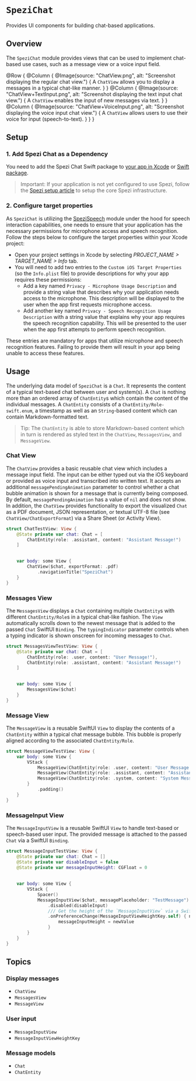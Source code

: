 # ``SpeziChat``

<!--
                  
This source file is part of the Stanford Spezi open-source project

SPDX-FileCopyrightText: 2023 Stanford University and the project authors (see CONTRIBUTORS.md)

SPDX-License-Identifier: MIT
             
-->

Provides UI components for building chat-based applications.

## Overview

The ``SpeziChat`` module provides views that can be used to implement chat-based use cases, such as a message view or a voice input field.

@Row {
    @Column {
        @Image(source: "ChatView.png", alt: "Screenshot displaying the regular chat view.") { 
            A ``ChatView`` allows you to display a messages in a typical chat-like manner. 
        } 
    } 
    @Column { 
        @Image(source: "ChatView+TextInput.png", alt: "Screenshot displaying the text input chat view.") { 
            A ``ChatView`` enables the input of new messages via text. 
        } 
    } 
    @Column { 
        @Image(source: "ChatView+VoiceInput.png", alt: "Screenshot displaying the voice input chat view.") { 
            A ``ChatView`` allows users to use their voice for input (speech-to-text). 
        } 
    } 
}

## Setup

### 1. Add Spezi Chat as a Dependency

You need to add the Spezi Chat Swift package to
[your app in Xcode](https://developer.apple.com/documentation/xcode/adding-package-dependencies-to-your-app#) or
[Swift package](https://developer.apple.com/documentation/xcode/creating-a-standalone-swift-package-with-xcode#Add-a-dependency-on-another-Swift-package).

> Important: If your application is not yet configured to use Spezi, follow the [Spezi setup article](https://swiftpackageindex.com/stanfordspezi/spezi/documentation/spezi/initial-setup) to setup the core Spezi infrastructure.

### 2. Configure target properties

As ``SpeziChat`` is utilizing the [SpeziSpeech](https://github.com/StanfordSpezi/SpeziSpeech) module under the hood for speech interaction capabilities, one needs to ensure that your application has the necessary permissions for microphone access and speech recognition. Follow the steps below to configure the target properties within your Xcode project:

- Open your project settings in Xcode by selecting *PROJECT_NAME > TARGET_NAME > Info* tab.
- You will need to add two entries to the `Custom iOS Target Properties` (so the `Info.plist` file) to provide descriptions for why your app requires these permissions:
   - Add a key named `Privacy - Microphone Usage Description` and provide a string value that describes why your application needs access to the microphone. This description will be displayed to the user when the app first requests microphone access.
   - Add another key named `Privacy - Speech Recognition Usage Description` with a string value that explains why your app requires the speech recognition capability. This will be presented to the user when the app first attempts to perform speech recognition.

These entries are mandatory for apps that utilize microphone and speech recognition features. Failing to provide them will result in your app being unable to access these features. 

## Usage

The underlying data model of ``SpeziChat`` is a ``Chat``. It represents the content of a typical text-based chat between user and system(s). A ``Chat`` is nothing more than an ordered array of ``ChatEntity``s which contain the content of the individual messages.
A ``ChatEntity`` consists of a ``ChatEntity/Role-swift.enum``, a timestamp as well as an `String`-based content which can contain Markdown-formatted text.

> Tip: The ``ChatEntity`` is able to store Markdown-based content which in turn is rendered as styled text in the ``ChatView``, ``MessagesView``, and ``MessageView``.

### Chat View

The ``ChatView`` provides a basic reusable chat view which includes a message input field. The input can be either typed out via the iOS keyboard or provided as voice input and transcribed into written text. It accepts an additional `messagePendingAnimation` parameter to control whether a chat bubble animation is shown for a message that is currently being composed. By default, `messagePendingAnimation` has a value of `nil` and does not show.
In addition, the ``ChatView`` provides functionality to export the visualized ``Chat`` as a PDF document, JSON representation, or textual UTF-8 file (see ``ChatView/ChatExportFormat``) via a Share Sheet (or Activity View).

```swift
struct ChatTestView: View {
    @State private var chat: Chat = [
        ChatEntity(role: .assistant, content: "Assistant Message!")
    ]

    
    var body: some View {
        ChatView($chat, exportFormat: .pdf)
            .navigationTitle("SpeziChat")
    }
}
```

### Messages View

The ``MessagesView`` displays a ``Chat`` containing multiple ``ChatEntity``s with different ``ChatEntity/Role``s in a typical chat-like fashion.
The `View` automatically scrolls down to the newest message that is added to the passed ``Chat`` SwiftUI `Binding`.
The `typingIndicator` parameter controls when a typing indicator is shown onscreen for incoming messages to `Chat`.

```swift
struct MessagesViewTestView: View {
    @State private var chat: Chat = [
        ChatEntity(role: .user, content: "User Message!"),
        ChatEntity(role: .assistant, content: "Assistant Message!")
    ]

    
    var body: some View {
        MessagesView($chat)
    }
}
```

### Message View

The ``MessageView`` is a reusable SwiftUI `View` to display the contents of a ``ChatEntity`` within a typical chat message bubble. This bubble is properly aligned according to the associated ``ChatEntity/Role``.

```swift
struct MessageViewTestView: View {
    var body: some View {
        VStack {
            MessageView(ChatEntity(role: .user, content: "User Message!"))
            MessageView(ChatEntity(role: .assistant, content: "Assistant Message!"))
            MessageView(ChatEntity(role: .system, content: "System Message (hidden)!"))
        }
            .padding()
    }
}
```

### MessageInput View

The ``MessageInputView`` is a reusable SwiftUI `View` to handle text-based or speech-based user input. The provided message is attached to the passed ``Chat`` via a SwiftUI `Binding`.

```swift
struct MessageInputTestView: View {
    @State private var chat: Chat = []
    @State private var disableInput = false
    @State private var messageInputHeight: CGFloat = 0
    
    
    var body: some View {
        VStack {
            Spacer()
            MessageInputView($chat, messagePlaceholder: "TestMessage")
                .disabled(disableInput)
                /// Get the height of the `MessageInputView` via a SwiftUI `PreferenceKey`
                .onPreferenceChange(MessageInputViewHeightKey.self) { newValue in
                    messageInputHeight = newValue
                }
        }
    }
}
```

## Topics

### Display messages

- ``ChatView``
- ``MessagesView``
- ``MessageView``

### User input

- ``MessageInputView``
- ``MessageInputViewHeightKey``

### Message models

- ``Chat``
- ``ChatEntity``
